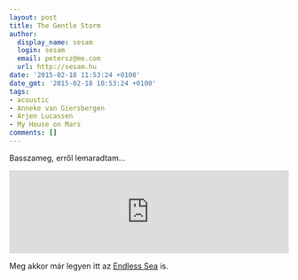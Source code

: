 ```yaml
---
layout: post
title: The Gentle Storm
author:
  display_name: sesam
  login: sesam
  email: petersz@me.com
  url: http://sesam.hu
date: '2015-02-18 11:53:24 +0100'
date_gmt: '2015-02-18 10:53:24 +0100'
tags:
- acoustic
- Anneke van Giersbergen
- Arjen Lucassen
- My House on Mars
comments: []
---
```


Basszameg, erről lemaradtam...

<div class="iframe-container">
<iframe src="https://www.youtube.com/embed/RUk9HR0G358?rel=0" width="100%" frameborder="0" allow="accelerometer; autoplay; clipboard-write; encrypted-media; gyroscope; picture-in-picture" allowfullscreen></iframe>
</div>

Meg akkor már legyen itt az [Endless Sea](https://www.youtube.com/watch?v=iPE3j6Gg_r4) is.
